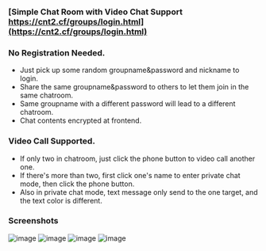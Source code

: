 ### [Simple Chat Room with Video Chat Support https://cnt2.cf/groups/login.html](https://cnt2.cf/groups/login.html)

### No Registration Needed.
- Just pick up some random groupname&password and nickname to login.
- Share the same groupname&password to others to let them join in the same chatroom.
- Same groupname with a different password will lead to a different chatroom.
- Chat contents encrypted at frontend.
### Video Call Supported.
- If only two in chatroom, just click the phone button to video call another one.
- If there's more than two, first click one's name to enter private chat mode, then click the phone button.
- Also in private chat mode, text message only send to the one target, and the text color is different.

### Screenshots
![image](https://github.com/webd90kb/webd/blob/master/chatrooms/01_login.png)
![image](https://github.com/webd90kb/webd/blob/master/chatrooms/02_share.png)
![image](https://github.com/webd90kb/webd/blob/master/chatrooms/03_share_login.png)
![image](https://github.com/webd90kb/webd/blob/master/chatrooms/04_chat.png)
